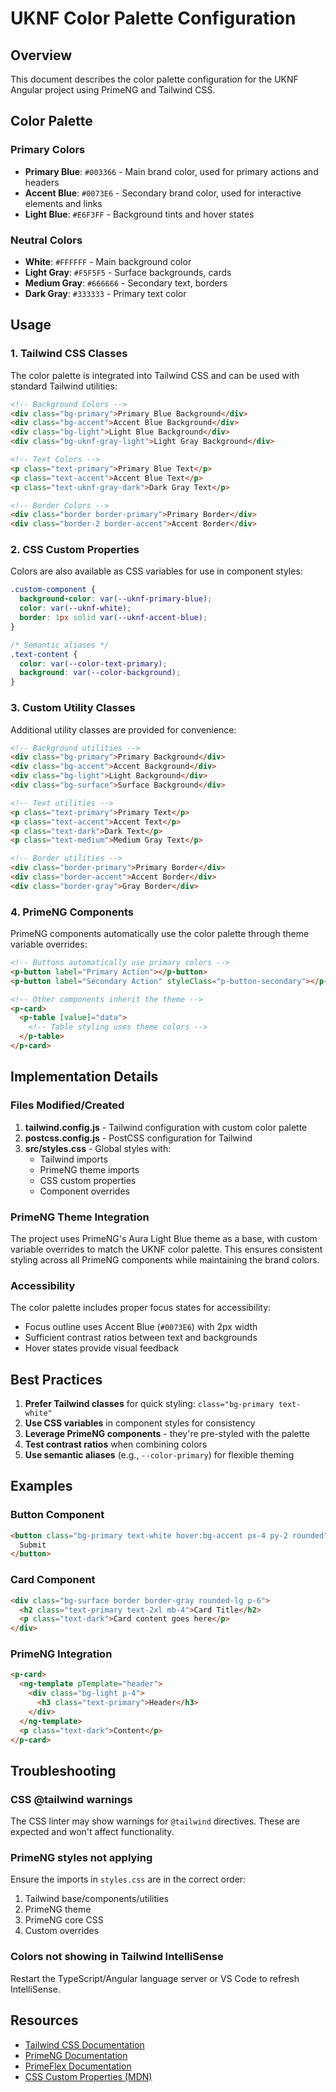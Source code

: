 # UKNF Color Palette Configuration

## Overview
This document describes the color palette configuration for the UKNF Angular project using PrimeNG and Tailwind CSS.

## Color Palette

### Primary Colors
- **Primary Blue**: `#003366` - Main brand color, used for primary actions and headers
- **Accent Blue**: `#0073E6` - Secondary brand color, used for interactive elements and links
- **Light Blue**: `#E6F3FF` - Background tints and hover states

### Neutral Colors
- **White**: `#FFFFFF` - Main background color
- **Light Gray**: `#F5F5F5` - Surface backgrounds, cards
- **Medium Gray**: `#666666` - Secondary text, borders
- **Dark Gray**: `#333333` - Primary text color

## Usage

### 1. Tailwind CSS Classes

The color palette is integrated into Tailwind CSS and can be used with standard Tailwind utilities:

```html
<!-- Background Colors -->
<div class="bg-primary">Primary Blue Background</div>
<div class="bg-accent">Accent Blue Background</div>
<div class="bg-light">Light Blue Background</div>
<div class="bg-uknf-gray-light">Light Gray Background</div>

<!-- Text Colors -->
<p class="text-primary">Primary Blue Text</p>
<p class="text-accent">Accent Blue Text</p>
<p class="text-uknf-gray-dark">Dark Gray Text</p>

<!-- Border Colors -->
<div class="border border-primary">Primary Border</div>
<div class="border-2 border-accent">Accent Border</div>
```

### 2. CSS Custom Properties

Colors are also available as CSS variables for use in component styles:

```css
.custom-component {
  background-color: var(--uknf-primary-blue);
  color: var(--uknf-white);
  border: 1px solid var(--uknf-accent-blue);
}

/* Semantic aliases */
.text-content {
  color: var(--color-text-primary);
  background: var(--color-background);
}
```

### 3. Custom Utility Classes

Additional utility classes are provided for convenience:

```html
<!-- Background utilities -->
<div class="bg-primary">Primary Background</div>
<div class="bg-accent">Accent Background</div>
<div class="bg-light">Light Background</div>
<div class="bg-surface">Surface Background</div>

<!-- Text utilities -->
<p class="text-primary">Primary Text</p>
<p class="text-accent">Accent Text</p>
<p class="text-dark">Dark Text</p>
<p class="text-medium">Medium Gray Text</p>

<!-- Border utilities -->
<div class="border-primary">Primary Border</div>
<div class="border-accent">Accent Border</div>
<div class="border-gray">Gray Border</div>
```

### 4. PrimeNG Components

PrimeNG components automatically use the color palette through theme variable overrides:

```html
<!-- Buttons automatically use primary colors -->
<p-button label="Primary Action"></p-button>
<p-button label="Secondary Action" styleClass="p-button-secondary"></p-button>

<!-- Other components inherit the theme -->
<p-card>
  <p-table [value]="data">
    <!-- Table styling uses theme colors -->
  </p-table>
</p-card>
```

## Implementation Details

### Files Modified/Created

1. **tailwind.config.js** - Tailwind configuration with custom color palette
2. **postcss.config.js** - PostCSS configuration for Tailwind
3. **src/styles.css** - Global styles with:
   - Tailwind imports
   - PrimeNG theme imports
   - CSS custom properties
   - Component overrides

### PrimeNG Theme Integration

The project uses PrimeNG's Aura Light Blue theme as a base, with custom variable overrides to match the UKNF color palette. This ensures consistent styling across all PrimeNG components while maintaining the brand colors.

### Accessibility

The color palette includes proper focus states for accessibility:
- Focus outline uses Accent Blue (`#0073E6`) with 2px width
- Sufficient contrast ratios between text and backgrounds
- Hover states provide visual feedback

## Best Practices

1. **Prefer Tailwind classes** for quick styling: `class="bg-primary text-white"`
2. **Use CSS variables** in component styles for consistency
3. **Leverage PrimeNG components** - they're pre-styled with the palette
4. **Test contrast ratios** when combining colors
5. **Use semantic aliases** (e.g., `--color-primary`) for flexible theming

## Examples

### Button Component
```html
<button class="bg-primary text-white hover:bg-accent px-4 py-2 rounded">
  Submit
</button>
```

### Card Component
```html
<div class="bg-surface border border-gray rounded-lg p-6">
  <h2 class="text-primary text-2xl mb-4">Card Title</h2>
  <p class="text-dark">Card content goes here</p>
</div>
```

### PrimeNG Integration
```html
<p-card>
  <ng-template pTemplate="header">
    <div class="bg-light p-4">
      <h3 class="text-primary">Header</h3>
    </div>
  </ng-template>
  <p class="text-dark">Content</p>
</p-card>
```

## Troubleshooting

### CSS @tailwind warnings
The CSS linter may show warnings for `@tailwind` directives. These are expected and won't affect functionality.

### PrimeNG styles not applying
Ensure the imports in `styles.css` are in the correct order:
1. Tailwind base/components/utilities
2. PrimeNG theme
3. PrimeNG core CSS
4. Custom overrides

### Colors not showing in Tailwind IntelliSense
Restart the TypeScript/Angular language server or VS Code to refresh IntelliSense.

## Resources

- [Tailwind CSS Documentation](https://tailwindcss.com/docs)
- [PrimeNG Documentation](https://primeng.org/)
- [PrimeFlex Documentation](https://primeflex.org/)
- [CSS Custom Properties (MDN)](https://developer.mozilla.org/en-US/docs/Web/CSS/--*)
